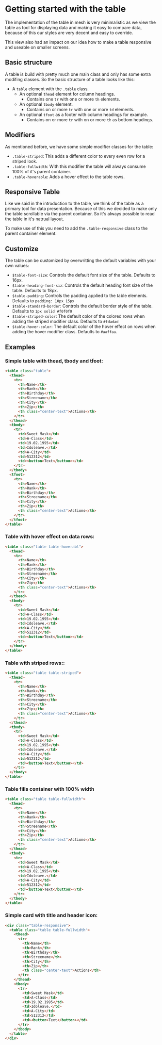 # Getting started with the table

The implementation of the table in mesh is very minimalistic as we view the table as tool for displaying data and making it easy to compare data, because of this our styles are very decent and easy to override.

This view also had an impact on our idea how to make a table responsive and useable on smaller screens.

## Basic structure

A table is build with pretty much one main class and only has some extra modifing classes. So the basic structure of a table looks like this:

- A `table` element with the `.table` class.
  - An optional `thead` element for column headings.
    - Contains one `tr` with one or more `th` elements.
  - An optional `tbody` element.
    - Contains on or more `tr` with one or more `td` elements.
  - An optional `tfoot` as a footer with column headings for example.
    - Contains on or more `tr` with on or more `th` as bottom headings.

## Modifiers

As mentioned before, we have some simple modifier classes for the table:

- `.table-striped`: This adds a different color to every even row for a striped look.
- `.table-fullwidth`: With this modifier the table will always consume 100% of it's parent container.
- `.table-hoverable`: Adds a hover effect to the table rows.

## Responsive Table

Like we said in the introduction to the table, we think of the table as a primary tool for data presentation. Because of this we decided to make only the table scrollable via the parent container. So it's always possible to read the table in it's natrual layout.

To make use of this you need to add the `.table-responsive` class to the parent container element.

## Customize

The table can be customized by overwritting the default variables with your own values:

- `$table-font-size`: Controls the default font size of the table. Defaults to 16px.
- `$table-heading-font-siz`: Controls the default heading font size of the table. Defaults to 18px.
- `$table-padding`: Controls the padding applied to the table elements. Defaults to `padding: 10px 15px`
- `$table-standard-border`: Controls the default border style of the table. Defaults to `1px solid #f0f0f0`
- `$table-striped-color`: The default color of the colored rows when adding the striped modifier class. Defaults to `#fdadad`
- `$table-hover-color`: The default color of the hover effect on rows when adding the hover modifier class. Defaults to `#aaffaa`.

## Examples

### Simple table with thead, tbody and tfoot:

```html
<table class="table">
  <thead>
    <tr>
      <th>Name</th>
      <th>Rank</th>
      <th>Birthday</th>
      <th>Streename</th>
      <th>City</th>
      <th>Zip</th>
      <th class="center-text">Actions</th>
    </tr>
  </thead>
  <tbody>
    <tr>
      <td>Sweet Mask</td>
      <td>A-Class</td>
      <td>19.02.1995</td>
      <td>Idoleave.</td>
      <td>A-City</td>
      <td>512312</td>
      <td><button>Text</button></td>
    </tr>
  </tbody>
  <tfoot>
    <tr>
      <th>Name</th>
      <th>Rank</th>
      <th>Birthday</th>
      <th>Streename</th>
      <th>City</th>
      <th>Zip</th>
      <th class="center-text">Actions</th>
    </tr>
  </tfoot>
</table>
```

### Table with hover effect on data rows:

```html
<table class="table table-hoverabl">
  <thead>
    <tr>
      <th>Name</th>
      <th>Rank</th>
      <th>Birthday</th>
      <th>Streename</th>
      <th>City</th>
      <th>Zip</th>
      <th class="center-text">Actions</th>
    </tr>
  </thead>
  <tbody>
    <tr>
      <td>Sweet Mask</td>
      <td>A-Class</td>
      <td>19.02.1995</td>
      <td>Idoleave.</td>
      <td>A-City</td>
      <td>512312</td>
      <td><button>Text</button></td>
    </tr>
  </tbody>
</table>
```

### Table with striped rows::

```html
<table class="table table-striped">
  <thead>
    <tr>
      <th>Name</th>
      <th>Rank</th>
      <th>Birthday</th>
      <th>Streename</th>
      <th>City</th>
      <th>Zip</th>
      <th class="center-text">Actions</th>
    </tr>
  </thead>
  <tbody>
    <tr>
      <td>Sweet Mask</td>
      <td>A-Class</td>
      <td>19.02.1995</td>
      <td>Idoleave.</td>
      <td>A-City</td>
      <td>512312</td>
      <td><button>Text</button></td>
    </tr>
  </tbody>
</table>
```

### Table fills container with 100% width

```html
<table class="table table-fullwidth">
  <thead>
    <tr>
      <th>Name</th>
      <th>Rank</th>
      <th>Birthday</th>
      <th>Streename</th>
      <th>City</th>
      <th>Zip</th>
      <th class="center-text">Actions</th>
    </tr>
  </thead>
  <tbody>
    <tr>
      <td>Sweet Mask</td>
      <td>A-Class</td>
      <td>19.02.1995</td>
      <td>Idoleave.</td>
      <td>A-City</td>
      <td>512312</td>
      <td><button>Text</button></td>
    </tr>
  </tbody>
</table>
```

### Simple card with title and header icon:

```html
<div class="table-responsive">
  <table class="table table-fullwidth">
    <thead>
      <tr>
        <th>Name</th>
        <th>Rank</th>
        <th>Birthday</th>
        <th>Streename</th>
        <th>City</th>
        <th>Zip</th>
        <th class="center-text">Actions</th>
      </tr>
    </thead>
    <tbody>
      <tr>
        <td>Sweet Mask</td>
        <td>A-Class</td>
        <td>19.02.1995</td>
        <td>Idoleave.</td>
        <td>A-City</td>
        <td>512312</td>
        <td><button>Text</button></td>
      </tr>
    </tbody>
  </table>
</div>
```
